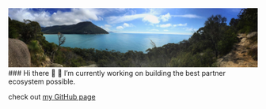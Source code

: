 <img src="https://github.com/benksmillie/benksmillie/blob/master/IMG_0458.png?raw=true">
### Hi there 👋
🔭 I’m currently working on building the best partner ecosystem possible.

check out [my GitHub page](https://benksmillie.github.io/benksmillie/)

<!--
**benksmillie/benksmillie** is a ✨ _special_ ✨ repository because its `README.md` (this file) appears on your GitHub profile.
<img src="https://github.com/benksmillie/benksmillie/blob/master/mona-scene.gif?raw=true">
credit @pifafu for awesome gif

Here are some ideas to get you started:

- 🔭 I’m currently working on building the best partner ecosystem possible. 
- 🌱 I’m currently learning ...
- 👯 I’m looking to collaborate on ...
- 🤔 I’m looking for help with ...
- 💬 Ask me about ...
- 📫 How to reach me: ...
- 😄 Pronouns: ...
- ⚡ Fun fact: ...
-->
